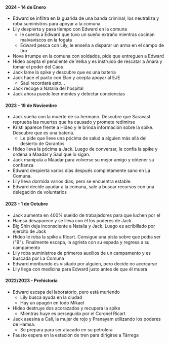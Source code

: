 #### 2024 - 14 de Enero
- Edward se infiltra en la guarida de una banda criminal, los neutraliza y roba suministros para apoyar a la comuna
- Lily despierta y pasa tiempo con Edward en la comuna
	- le cuenta a Edward que tuvo un sueño extraño mientras cocinan malvaviscos en la fogata
	- Edward pesca con Lily, le enseña a disparar un arma en el campo de tiro
- Nova irrumpe en la comuna con soldados, pide que entreguen a Edward
- Hideo acepta el pendiente de Velka y es instruido de rescatar a Anara y tomar el poder del Caos
- Jack lame la spike y descubre que es una batería
- Jack hace el pacto con Elan y acepta apoyar al EJE
	- Saul recordará esto...
- Jack recoge a Natalia del hospital
- Jack ahora puede leer mentes y detectar conciencias
#### 2023 - 19 de Noviembre
- Jack sueña con la muerte de su hermano. Descubre que Saravast reprueba las muertes que ha causado y promete redimirse
- Kristi aparece frente a Hideo y le brinda información sobre la spike. Descubre que es una batería.
	- Le pide que lleve una pócima de salud a alguien más allá del desierto de Qorantos
- Hideo lleva la pócima a Jack. Luego de conversar, le confía la spike y ordena a Maadar y Saul que lo sigan.
- Jack manipula a Maadar para volverse su mejor amigo y obtener su confianza
- Edward despierta varios días después completamente sano en La Comuna. 
- Lily lleva dormida varios días, pero se encuentra estable.
- Edward decide ayudar a la comuna, sale a buscar recursos con una delegación de voluntarios
#### 2023 - 1 de Octubre
- Jack aumenta en 400% sueldo de trabajadores para que luchen por el
- Hamsa desaparece y se lleva con él los poderes de Jack 
- Big Shin deja inconsciente a Natalia y Jack. Luego es acribillado por ejercito de Jack
- Hideo le roba la spike a Ricart. Consigue una pista sobre que podía ser ("B"). Finalmente escapa, la agrieta con su espada y regresa a su campamento
- Lily roba suministros de primeros auxilios de un campamento y es buscada por La Comuna
- Edward moribundo es visitado por alguien, pero decide no acercarse
- Lily llega con medicina para Edward justo antes de que él muera
#### 2022/2023 - Prehistoria
- Edward escapa del laboratorio, pero está muriendo
	- Lily busca ayuda en la ciudad
	- Hay un apagón en todo Mikael
- Hideo destruye dos acorazados y recupera la spike
	- Mientras huye es perseguido por el Coronel Ricart
- Jack asesina a Cali, la mujer de rojo y Pranayam utilizando los poderes de Hamsa.
	- Se prepara para ser atacado en su petrolera
- Fausto espera en la estación de tren para dirigirse a Tárrega
